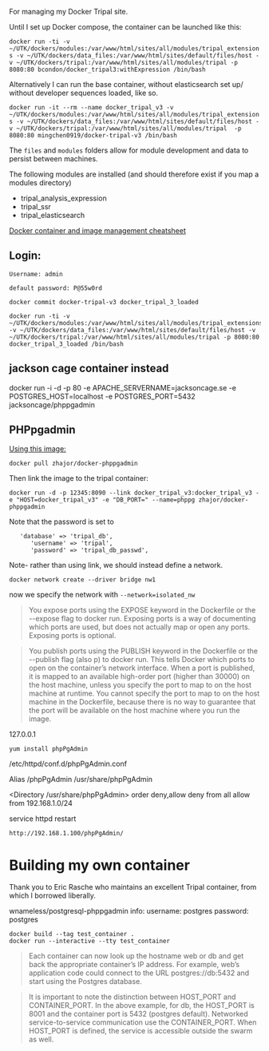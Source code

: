 
For managing my Docker Tripal site.

Until I set up Docker compose, the container can be launched like this:

`docker run -ti -v ~/UTK/dockers/modules:/var/www/html/sites/all/modules/tripal_extensions -v ~/UTK/dockers/data_files:/var/www/html/sites/default/files/host -v ~/UTK/dockers/tripal:/var/www/html/sites/all/modules/tripal -p 8080:80 bcondon/docker_tripal3:withExpression /bin/bash`

Alternatively I can run the base container, without elasticsearch set up/ without developer sequences loaded, like so.

`docker run -it --rm --name docker_tripal_v3 -v ~/UTK/dockers/modules:/var/www/html/sites/all/modules/tripal_extensions -v ~/UTK/dockers/data_files:/var/www/html/sites/default/files/host -v ~/UTK/dockers/tripal:/var/www/html/sites/all/modules/tripal  -p 8080:80 mingchen0919/docker-tripal-v3 /bin/bash`

The `files` and `modules` folders allow for module development and data to persist between machines.

The following modules are installed (and should therefore exist if you map a modules directory)

* tripal_analysis_expression
* tripal_ssr
* tripal_elasticsearch




[Docker container and image management cheatsheet](https://www.digitalocean.com/community/tutorials/how-to-remove-docker-images-containers-and-volumes)

## Login:

```
Username: admin

default password: P@55w0rd
```


```
docker commit docker-tripal-v3 docker_tripal_3_loaded

docker run -ti -v ~/UTK/dockers/modules:/var/www/html/sites/all/modules/tripal_extensions -v ~/UTK/dockers/data_files:/var/www/html/sites/default/files/host -v  ~/UTK/dockers/tripal:/var/www/html/sites/all/modules/tripal -p 8080:80 docker_tripal_3_loaded /bin/bash
```


## jackson cage container instead

docker run -i -d -p 80 -e APACHE_SERVERNAME=jacksoncage.se -e POSTGRES_HOST=localhost -e POSTGRES_PORT=5432 jacksoncage/phppgadmin





## PHPpgadmin

[Using this image:](https://hub.docker.com/r/zhajor/docker-phppgadmin/)

`docker pull zhajor/docker-phppgadmin`

Then link the image to the tripal container:

```
docker run -d -p 12345:8090 --link docker_tripal_v3:docker_tripal_v3 -e "HOST=docker_tripal_v3" -e "DB_PORT=" --name=phppg zhajor/docker-phppgadmin
```

Note that the password is set to 
```
   'database' => 'tripal_db',
      'username' => 'tripal',
      'password' => 'tripal_db_passwd',
```


Note- rather than using link, we should instead define a network.

`docker network create --driver bridge nw1`

now we specify the network with `--network=isolated_nw`


>You expose ports using the EXPOSE keyword in the Dockerfile or the --expose flag to docker run. Exposing ports is a way of documenting which ports are used, but does not actually map or open any ports. Exposing ports is optional.


>You publish ports using the PUBLISH keyword in the Dockerfile or the --publish flag (also p) to docker run. This tells Docker which ports to open on the container’s network interface. When a port is published, it is mapped to an available high-order port (higher than 30000) on the host machine, unless you specify the port to map to on the host machine at runtime. You cannot specify the port to map to on the host machine in the Dockerfile, because there is no way to guarantee that the port will be available on the host machine where you run the image.


127.0.0.1

`yum install phpPgAdmin`

  /etc/httpd/conf.d/phpPgAdmin.conf


Alias /phpPgAdmin /usr/share/phpPgAdmin

<Directory /usr/share/phpPgAdmin>
   order deny,allow
   deny from all
   allow from 192.168.1.0/24
</Directory>

service httpd restart


`http://192.168.1.100/phpPgAdmin/`



# Building my own container

Thank you to Eric Rasche who maintains an excellent Tripal container, from which I borrowed liberally.  

 wnameless/postgresql-phppgadmin info:
 username: postgres
 password: postgres
 

```
docker build --tag test_container . 
docker run --interactive --tty test_container
```


>Each container can now look up the hostname web or db and get back the appropriate container’s IP address. For example, web’s application code could connect to the URL postgres://db:5432 and start using the Postgres database.

>It is important to note the distinction between HOST_PORT and CONTAINER_PORT. In the above example, for db, the HOST_PORT is 8001 and the container port is 5432 (postgres default). Networked service-to-service communication use the CONTAINER_PORT. When HOST_PORT is defined, the service is accessible outside the swarm as well.